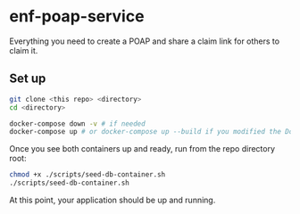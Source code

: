# enf-poap-service

Everything you need to create a POAP and share a claim link for others to claim it.

## Set up
```sh
git clone <this repo> <directory>
cd <directory>
```

```sh
docker-compose down -v # if needed
docker-compose up # or docker-compose up --build if you modified the Dockerfile
```
Once you see both containers up and ready, run from the repo directory root:
```sh
chmod +x ./scripts/seed-db-container.sh
./scripts/seed-db-container.sh
```

At this point, your application should be up and running.
